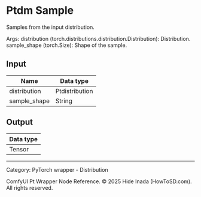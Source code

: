 # Ptdm Sample
Samples from the input distribution.

Args:
        distribution (torch.distributions.distribution.Distribution): Distribution.  
        sample_shape (torch.Size): Shape of the sample.

## Input
| Name | Data type |
|---|---|
| distribution | Ptdistribution |
| sample_shape | String |

## Output
| Data type |
|---|
| Tensor |

<HR>
Category: PyTorch wrapper - Distribution

ComfyUI Pt Wrapper Node Reference. © 2025 Hide Inada (HowToSD.com). All rights reserved.
